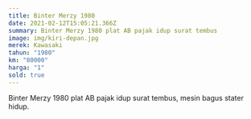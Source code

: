 ```yaml
---
title: Binter Merzy 1980
date: 2021-02-12T15:05:21.366Z
summary: Binter Merzy 1980 plat AB pajak idup surat tembus
image: img/kiri-depan.jpg
merek: Kawasaki
tahun: "1980"
km: "80000"
harga: "1"
sold: true
---
```

Binter Merzy 1980 plat AB pajak idup surat tembus, mesin bagus stater hidup.